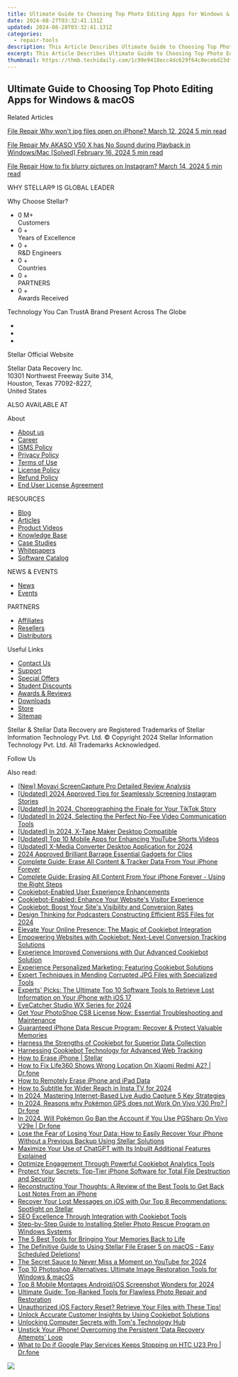 ```yaml
---
title: Ultimate Guide to Choosing Top Photo Editing Apps for Windows & macOS
date: 2024-08-27T03:32:41.131Z
updated: 2024-08-28T03:32:41.131Z
categories:
  - repair-tools
description: This Article Describes Ultimate Guide to Choosing Top Photo Editing Apps for Windows & macOS
excerpt: This Article Describes Ultimate Guide to Choosing Top Photo Editing Apps for Windows & macOS
thumbnail: https://thmb.techidaily.com/1c99e9418ecc4dc629f64c0ecebd23df13aefb6fa3c20ff530d506800c2c3a64.jpg
---
```


## Ultimate Guide to Choosing Top Photo Editing Apps for Windows & macOS

Related Articles

[File Repair  Why won't jpg files open on iPhone? March 12, 2024  5 min read](https://tools.techidaily.com/stellardata-recovery/buy-now/)

[File Repair  My AKASO V50 X has No Sound during Playback in Windows/Mac \[Solved\] February 16, 2024  5 min read ](https://tools.techidaily.com/stellardata-recovery/buy-now/)

[File Repair  How to fix blurry pictures on Instagram? March 14, 2024  5 min read](https://tools.techidaily.com/stellardata-recovery/buy-now/)

 WHY STELLAR® IS GLOBAL LEADER

 Why Choose Stellar?

* 0  M+  
Customers
* 0 +  
Years of Excellence
* 0 +  
R&D Engineers
* 0 +  
Countries
* 0 +  
PARTNERS
* 0 +  
Awards Received

 Technology You Can TrustA Brand Present Across The Globe

* [](https://www.stellarinfo.com/images/v7/ISO-27001-2013-Certificate.pdf)
* [](https://www.stellarinfo.com/images/v7/ISO-9001-2008Certificate.pdf)
* [](https://tools.techidaily.com/stellardata-recovery/buy-now/)

 Stellar Official Website

 Stellar Data Recovery Inc.  
 10301 Northwest Freeway Suite 314,  
 Houston, Texas 77092-8227,  
 United States

 ALSO AVAILABLE AT

 About

* [About us](https://tools.techidaily.com/stellardata-recovery/buy-now/)
* [Career](https://tools.techidaily.com/stellardata-recovery/buy-now/)
* [ISMS Policy](https://tools.techidaily.com/stellardata-recovery/buy-now/)
* [Privacy Policy](https://tools.techidaily.com/stellardata-recovery/buy-now/)
* [Terms of Use](https://tools.techidaily.com/stellardata-recovery/buy-now/)
* [License Policy](https://www.stellarinfo.com/software-licensing-usage.php)
* [Refund Policy](https://tools.techidaily.com/stellardata-recovery/buy-now/)
* [End User License Agreement](https://tools.techidaily.com/stellardata-recovery/buy-now/)

 RESOURCES

* [Blog](https://tools.techidaily.com/stellardata-recovery/buy-now/)
* [Articles](https://tools.techidaily.com/stellardata-recovery/buy-now/)
* [Product Videos](https://tools.techidaily.com/stellardata-recovery/buy-now/)
* [Knowledge Base](https://tools.techidaily.com/stellardata-recovery/buy-now/)
* [Case Studies](https://tools.techidaily.com/stellardata-recovery/buy-now/)
* [Whitepapers](https://tools.techidaily.com/stellardata-recovery/buy-now/)
* [Software Catalog](https://tools.techidaily.com/stellardata-recovery/buy-now/)

 NEWS & EVENTS

* [News](https://tools.techidaily.com/stellardata-recovery/buy-now/)
* [Events](https://www.stellarinfo.com/affiliate-summit/affiliate-summit.php)

 PARTNERS

* [Affiliates](https://tools.techidaily.com/stellardata-recovery/buy-now/)
* [Resellers](https://tools.techidaily.com/stellardata-recovery/buy-now/)
* [Distributors](https://tools.techidaily.com/stellardata-recovery/buy-now/)

 Useful Links

* [Contact Us](https://www.stellarinfo.com/contact/contact-us.php)
* [Support](https://tools.techidaily.com/stellardata-recovery/buy-now/)
* [Special Offers](https://tools.techidaily.com/stellardata-recovery/buy-now/)
* [Student Discounts](https://www.stellarinfo.com/student-discount/)
* [Awards & Reviews](https://tools.techidaily.com/stellardata-recovery/buy-now/)
* [Downloads](https://www.stellarinfo.com/download.php)
* [Store](https://tools.techidaily.com/stellardata-recovery/buy-now/)
* [Sitemap](https://www.stellarinfo.com/sitemap.php)

 Stellar & Stellar Data Recovery are Registered Trademarks of Stellar Information Technology Pvt. Ltd. © Copyright 2024 Stellar Information Technology Pvt. Ltd. All Trademarks Acknowledged.

Follow Us [](https://www.facebook.com/stellardata) [](https://twitter.com/stellarinfo) [](https://www.linkedin.com/company/stellardatarecovery/) [](https://www.youtube.com/c/stellardatarecovery)

<ins class="adsbygoogle"
     style="display:block"
     data-ad-format="autorelaxed"
     data-ad-client="ca-pub-7571918770474297"
     data-ad-slot="1223367746"></ins>



<ins class="adsbygoogle"
     style="display:block"
     data-ad-client="ca-pub-7571918770474297"
     data-ad-slot="8358498916"
     data-ad-format="auto"
     data-full-width-responsive="true"></ins>

<span class="atpl-alsoreadstyle">Also read:</span>
<div><ul>
<li><a href="https://digital-screen-recording.techidaily.com/new-movavi-screencapture-pro-detailed-review-analysis/"><u>[New] Movavi ScreenCapture Pro  Detailed Review Analysis</u></a></li>
<li><a href="https://instagram-videos.techidaily.com/updated-2024-approved-tips-for-seamlessly-screening-instagram-stories/"><u>[Updated] 2024 Approved  Tips for Seamlessly Screening Instagram Stories</u></a></li>
<li><a href="https://tiktok-clips.techidaily.com/updated-in-2024-choreographing-the-finale-for-your-tiktok-story/"><u>[Updated] In 2024, Choreographing the Finale for Your TikTok Story</u></a></li>
<li><a href="https://screen-sharing-recording.techidaily.com/updated-in-2024-selecting-the-perfect-no-fee-video-communication-tools/"><u>[Updated] In 2024, Selecting the Perfect No-Fee Video Communication Tools</u></a></li>
<li><a href="https://video-screen-grab.techidaily.com/updated-in-2024-x-tape-maker-desktop-compatible/"><u>[Updated] In 2024, X-Tape Maker  Desktop Compatible</u></a></li>
<li><a href="https://facebook-video-footage.techidaily.com/updated-top-10-mobile-apps-for-enhancing-youtube-shorts-videos/"><u>[Updated] Top 10 Mobile Apps for Enhancing YouTube Shorts Videos</u></a></li>
<li><a href="https://on-screen-recording.techidaily.com/updated-x-media-converter-desktop-application-for-2024/"><u>[Updated] X-Media Converter  Desktop Application for 2024</u></a></li>
<li><a href="https://extra-lessons.techidaily.com/2024-approved-brilliant-barrage-essential-gadgets-for-clips/"><u>2024 Approved  Brilliant Barrage  Essential Gadgets for Clips</u></a></li>
<li><a href="https://data-safeguard.techidaily.com/complete-guide-erase-all-content-and-tracker-data-from-your-iphone-forever/"><u>Complete Guide: Erase All Content & Tracker Data From Your iPhone Forever</u></a></li>
<li><a href="https://data-safeguard.techidaily.com/complete-guide-erasing-all-content-from-your-iphone-forever-using-the-right-steps/"><u>Complete Guide: Erasing All Content From Your iPhone Forever - Using the Right Steps</u></a></li>
<li><a href="https://data-safeguard.techidaily.com/cookiebot-enabled-user-experience-enhancements/"><u>Cookiebot-Enabled User Experience Enhancements</u></a></li>
<li><a href="https://data-safeguard.techidaily.com/cookiebot-enabled-enhance-your-websites-visitor-experience/"><u>Cookiebot-Enabled: Enhance Your Website's Visitor Experience</u></a></li>
<li><a href="https://data-safeguard.techidaily.com/cookiebot-boost-your-sites-visibility-and-conversion-rates/"><u>Cookiebot: Boost Your Site's Visibility and Conversion Rates</u></a></li>
<li><a href="https://fox-access.techidaily.com/design-thinking-for-podcasters-constructing-efficient-rss-files-for-2024/"><u>Design Thinking for Podcasters  Constructing Efficient RSS Files for 2024</u></a></li>
<li><a href="https://data-safeguard.techidaily.com/elevate-your-online-presence-the-magic-of-cookiebot-integration/"><u>Elevate Your Online Presence: The Magic of Cookiebot Integration</u></a></li>
<li><a href="https://data-safeguard.techidaily.com/empowering-websites-with-cookiebot-next-level-conversion-tracking-solutions/"><u>Empowering Websites with Cookiebot: Next-Level Conversion Tracking Solutions</u></a></li>
<li><a href="https://data-safeguard.techidaily.com/experience-improved-conversions-with-our-advanced-cookiebot-solution/"><u>Experience Improved Conversions with Our Advanced Cookiebot Solution</u></a></li>
<li><a href="https://data-safeguard.techidaily.com/experience-personalized-marketing-featuring-cookiebot-solutions/"><u>Experience Personalized Marketing: Featuring Cookiebot Solutions</u></a></li>
<li><a href="https://data-safeguard.techidaily.com/expert-techniques-in-mending-corrupted-jpg-files-with-specialized-tools/"><u>Expert Techniques in Mending Corrupted JPG Files with Specialized Tools</u></a></li>
<li><a href="https://data-safeguard.techidaily.com/experts-picks-the-ultimate-top-10-software-tools-to-retrieve-lost-information-on-your-iphone-with-ios-17/"><u>Experts' Picks: The Ultimate Top 10 Software Tools to Retrieve Lost Information on Your iPhone with iOS 17</u></a></li>
<li><a href="https://remote-screen-capture.techidaily.com/eyecatcher-studio-wx-series-for-2024/"><u>EyeCatcher Studio WX Series for 2024</u></a></li>
<li><a href="https://data-safeguard.techidaily.com/get-your-photoshop-cs8-license-now-essential-troubleshooting-and-maintenance/"><u>Get Your PhotoShop CS8 License Now: Essential Troubleshooting and Maintenance</u></a></li>
<li><a href="https://data-safeguard.techidaily.com/guaranteed-iphone-data-rescue-program-recover-and-protect-valuable-memories/"><u>Guaranteed iPhone Data Rescue Program: Recover & Protect Valuable Memories</u></a></li>
<li><a href="https://data-safeguard.techidaily.com/harness-the-strengths-of-cookiebot-for-superior-data-collection/"><u>Harness the Strengths of Cookiebot for Superior Data Collection</u></a></li>
<li><a href="https://data-safeguard.techidaily.com/harnessing-cookiebot-technology-for-advanced-web-tracking/"><u>Harnessing Cookiebot Technology for Advanced Web Tracking</u></a></li>
<li><a href="https://data-safeguard.techidaily.com/how-to-erase-iphone-stellar/"><u>How to Erase iPhone | Stellar</u></a></li>
<li><a href="https://fake-location.techidaily.com/how-to-fix-life360-shows-wrong-location-on-xiaomi-redmi-a2-drfone-by-drfone-virtual-android/"><u>How to Fix Life360 Shows Wrong Location On Xiaomi Redmi A2? | Dr.fone</u></a></li>
<li><a href="https://data-safeguard.techidaily.com/how-to-remotely-erase-iphone-and-ipad-data/"><u>How to Remotely Erase iPhone and iPad Data</u></a></li>
<li><a href="https://instagram-videos.techidaily.com/how-to-subtitle-for-wider-reach-in-insta-tv-for-2024/"><u>How to Subtitle for Wider Reach in Insta TV for 2024</u></a></li>
<li><a href="https://on-screen-recording.techidaily.com/in-2024-mastering-internet-based-live-audio-capture-5-key-strategies/"><u>In 2024, Mastering Internet-Based Live Audio Capture  5 Key Strategies</u></a></li>
<li><a href="https://change-location.techidaily.com/in-2024-reasons-why-pokemon-gps-does-not-work-on-vivo-v30-pro-drfone-by-drfone-virtual-android/"><u>In 2024, Reasons why Pokémon GPS does not Work On Vivo V30 Pro? | Dr.fone</u></a></li>
<li><a href="https://change-location.techidaily.com/in-2024-will-pokemon-go-ban-the-account-if-you-use-pgsharp-on-vivo-v29e-drfone-by-drfone-virtual-android/"><u>In 2024, Will Pokémon Go Ban the Account if You Use PGSharp On Vivo V29e | Dr.fone</u></a></li>
<li><a href="https://data-safeguard.techidaily.com/lose-the-fear-of-losing-your-data-how-to-easily-recover-your-iphone-without-a-previous-backup-using-stellar-solutions/"><u>Lose the Fear of Losing Your Data: How to Easily Recover Your iPhone Without a Previous Backup Using Stellar Solutions</u></a></li>
<li><a href="https://tech-haven.techidaily.com/maximize-your-use-of-chatgpt-with-its-inbuilt-additional-features-explained/"><u>Maximize Your Use of ChatGPT with Its Inbuilt Additional Features Explained</u></a></li>
<li><a href="https://data-safeguard.techidaily.com/optimize-engagement-through-powerful-cookiebot-analytics-tools/"><u>Optimize Engagement Through Powerful Cookiebot Analytics Tools</u></a></li>
<li><a href="https://data-safeguard.techidaily.com/protect-your-secrets-top-tier-iphone-software-for-total-file-destruction-and-security/"><u>Protect Your Secrets: Top-Tier iPhone Software for Total File Destruction and Security</u></a></li>
<li><a href="https://data-safeguard.techidaily.com/reconstructing-your-thoughts-a-review-of-the-best-tools-to-get-back-lost-notes-from-an-iphone/"><u>Reconstructing Your Thoughts: A Review of the Best Tools to Get Back Lost Notes From an iPhone</u></a></li>
<li><a href="https://data-safeguard.techidaily.com/recover-your-lost-messages-on-ios-with-our-top-8-recommendations-spotlight-on-stellar/"><u>Recover Your Lost Messages on iOS with Our Top 8 Recommendations: Spotlight on Stellar</u></a></li>
<li><a href="https://data-safeguard.techidaily.com/seo-excellence-through-integration-with-cookiebot-tools/"><u>SEO Excellence Through Integration with Cookiebot Tools</u></a></li>
<li><a href="https://data-safeguard.techidaily.com/step-by-step-guide-to-installing-steller-photo-rescue-program-on-windows-systems/"><u>Step-by-Step Guide to Installing Steller Photo Rescue Program on Windows Systems</u></a></li>
<li><a href="https://data-safeguard.techidaily.com/the-5-best-tools-for-bringing-your-memories-back-to-life/"><u>The 5 Best Tools for Bringing Your Memories Back to Life</u></a></li>
<li><a href="https://change-location.techidaily.com/1721202488896-the-definitive-guide-to-using-stellar-file-eraser-5-on-macos-easy-scheduled-deletions/"><u>The Definitive Guide to Using Stellar File Eraser 5 on macOS - Easy Scheduled Deletions!</u></a></li>
<li><a href="https://facebook-record-videos.techidaily.com/the-secret-sauce-to-never-miss-a-moment-on-youtube-for-2024/"><u>The Secret Sauce to Never Miss a Moment on YouTube for 2024</u></a></li>
<li><a href="https://data-safeguard.techidaily.com/top-10-photoshop-alternatives-ultimate-image-restoration-tools-for-windows-and-macos/"><u>Top 10 Photoshop Alternatives: Ultimate Image Restoration Tools for Windows & macOS</u></a></li>
<li><a href="https://some-guidance.techidaily.com/top-8-mobile-montages-androidios-screenshot-wonders-for-2024/"><u>Top 8 Mobile Montages  Android/iOS Screenshot Wonders for 2024</u></a></li>
<li><a href="https://data-safeguard.techidaily.com/ultimate-guide-top-ranked-tools-for-flawless-photo-repair-and-restoration/"><u>Ultimate Guide: Top-Ranked Tools for Flawless Photo Repair and Restoration</u></a></li>
<li><a href="https://data-safeguard.techidaily.com/unauthorized-ios-factory-reset-retrieve-your-files-with-these-tips/"><u>Unauthorized iOS Factory Reset? Retrieve Your Files with These Tips!</u></a></li>
<li><a href="https://data-safeguard.techidaily.com/unlock-accurate-customer-insights-by-using-cookiebot-solutions/"><u>Unlock Accurate Customer Insights by Using Cookiebot Solutions</u></a></li>
<li><a href="https://hardware-tips.techidaily.com/unlocking-computer-secrets-with-toms-technology-hub/"><u>Unlocking Computer Secrets with Tom's Technology Hub</u></a></li>
<li><a href="https://data-safeguard.techidaily.com/unstick-your-iphone-overcoming-the-persistent-data-recovery-attempts-loop/"><u>Unstick Your iPhone! Overcoming the Persistent 'Data Recovery Attempts' Loop</u></a></li>
<li><a href="https://howto.techidaily.com/what-to-do-if-google-play-services-keeps-stopping-on-htc-u23-pro-drfone-by-drfone-fix-android-problems-fix-android-problems/"><u>What to Do if Google Play Services Keeps Stopping on HTC U23 Pro | Dr.fone</u></a></li>
</ul></div>

<!-- affiliate ads begin -->
<a href="https://store.advancedwebranking.com/order/checkout.php?PRODS=4715051&QTY=1&AFFILIATE=108875&CART=1"><img src="https://secure.avangate.com/images/merchant/14edc6ebfdae2e23bbed83d67f50e983/products/33_awr%20logo.png" border="0"></a>
<!-- affiliate ads end -->